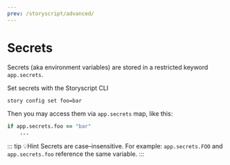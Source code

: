 ```yaml
---
prev: /storyscript/advanced/
---
```


# Secrets

Secrets (aka environment variables) are stored in a restricted keyword `app.secrets`.

Set secrets with the Storyscript CLI

```bash
story config set foo=bar
```

Then you may access them via `app.secrets` map, like this:
```coffeescript
if app.secrets.foo == "bar"
    ...
```

::: tip 💡Hint
Secrets are case–insensitive. For example: `app.secrets.FOO` and `app.secrets.foo` reference the same variable.
:::

